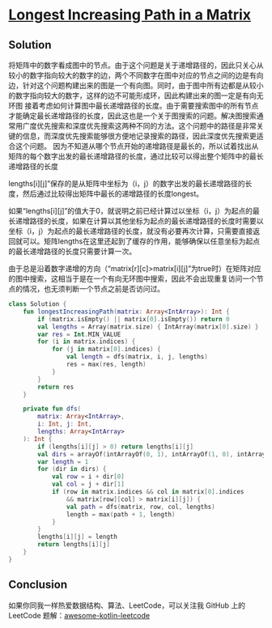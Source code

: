 # [Longest Increasing Path in a Matrix][title]

## Solution
将矩阵中的数字看成图中的节点。由于这个问题是关于递增路径的，因此只关心从较小的数字指向较大的数字的边，两个不同数字在图中对应的节点之间的边是有向边，针对这个问题构建出来的图是一个有向图。同时，由于图中所有边都是从较小的数字指向较大的数字，这样的边不可能形成环，因此构建出来的图一定是有向无环图
接着考虑如何计算图中最长递增路径的长度。由于需要搜索图中的所有节点才能确定最长递增路径的长度，因此这也是一个关于图搜索的问题。解决图搜索通常用广度优先搜索和深度优先搜索这两种不同的方法。这个问题中的路径是非常关键的信息，而深度优先搜索能够很方便地记录搜索的路径，因此深度优先搜索更适合这个问题。
因为不知道从哪个节点开始的递增路径是最长的，所以试着找出从矩阵的每个数字出发的最长递增路径的长度，通过比较可以得出整个矩阵中的最长递增路径的长度

lengths[i][j]”保存的是从矩阵中坐标为（i，j）的数字出发的最长递增路径的长度，然后通过比较得出矩阵中最长的递增路径的长度longest。

如果“lengths[i][j]”的值大于0，就说明之前已经计算过以坐标（i，j）为起点的最长递增路径的长度，如果在计算以其他坐标为起点的最长递增路径的长度时需要以坐标（i，j）为起点的最长递增路径的长度，就没有必要再次计算，只需要直接返回就可以。矩阵lengths在这里还起到了缓存的作用，能够确保以任意坐标为起点的最长递增路径的长度只需要计算一次。

由于总是沿着数字递增的方向（“matrix[r][c]>matrix[i][j]”为true时）在矩阵对应的图中搜索，这相当于是在一个有向无环图中搜索，因此不会出现重复访问一个节点的情况，也无须判断一个节点之前是否访问过。

```kotlin
class Solution {
    fun longestIncreasingPath(matrix: Array<IntArray>): Int {
        if (matrix.isEmpty() || matrix[0].isEmpty()) return 0
        val lengths = Array(matrix.size) { IntArray(matrix[0].size) }
        var res = Int.MIN_VALUE
        for (i in matrix.indices) {
            for (j in matrix[0].indices) {
                val length = dfs(matrix, i, j, lengths)
                res = max(res, length)
            }
        }
        return res
    }

    private fun dfs(
        matrix: Array<IntArray>,
        i: Int, j: Int,
        lengths: Array<IntArray>
    ): Int {
        if (lengths[i][j] > 0) return lengths[i][j]
        val dirs = arrayOf(intArrayOf(0, 1), intArrayOf(1, 0), intArrayOf(-1, 0), intArrayOf(0, -1))
        var length = 1
        for (dir in dirs) {
            val row = i + dir[0]
            val col = j + dir[1]
            if (row in matrix.indices && col in matrix[0].indices
                && matrix[row][col] > matrix[i][j]) {
                val path = dfs(matrix, row, col, lengths)
                length = max(path + 1, length)
            }
        }
        lengths[i][j] = length
        return lengths[i][j]
    }
}

```

## Conclusion
如果你同我一样热爱数据结构、算法、LeetCode，可以关注我 GitHub 上的 LeetCode 题解：[awesome-kotlin-leetcode][akl]

[title]: https://leetcode-cn.com/problems/remove-k-digits/
[akl]: https://github.com/NightXlt/awesome-kotlin-leetcode
